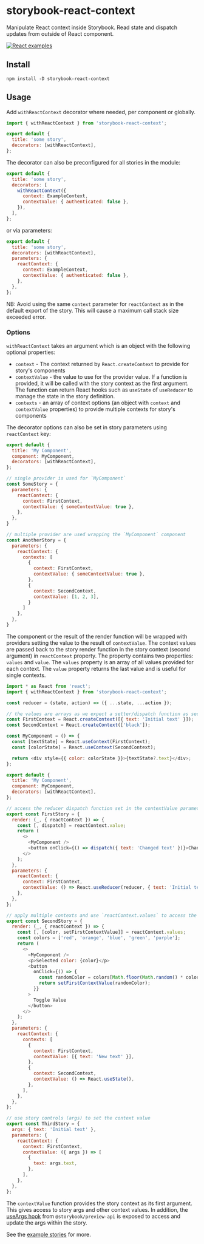 # storybook-react-context

Manipulate React context inside Storybook. Read state and dispatch updates from outside of React component.

[![React examples](https://img.shields.io/badge/react-blueviolet?style=for-the-badge&logo=storybook&label=examples)](https://tyom.github.io/storybook-react-context/?path=/story/storybook-react-context)

## Install

```
npm install -D storybook-react-context
```

## Usage

Add `withReactContext` decorator where needed, per component or globally.

```js
import { withReactContext } from 'storybook-react-context';

export default {
  title: 'some story',
  decorators: [withReactContext],
};
```

The decorator can also be preconfigured for all stories in the module:

```js
export default {
  title: 'some story',
  decorators: [
    withReactContext({
      context: ExampleContext,
      contextValue: { authenticated: false },
    }),
  ],
};
```

or via parameters:

```js
export default {
  title: 'some story',
  decorators: [withReactContext],
  parameters: {
    reactContext: {
      context: ExampleContext,
      contextValue: { authenticated: false },
    },
  },
};
```

NB: Avoid using the same `context` parameter for `reactContext` as in the default export of the story. This will cause a
maximum call stack size exceeded error. 

### Options

`withReactContext` takes an argument which is an object with the following optional properties:

- `context` - The context returned by `React.createContext` to provide for story's components
- `contextValue` - the value to use for the provider value. If a function is provided, it will be called with the story context as the first argument.
                   The function can return React hooks such as `useState` of `useReducer` to manage the state in the story definition.
- `contexts` - an array of context options (an object with `context` and `contextValue` properties) to provide multiple contexts for story's components

The decorator options can also be set in story parameters using `reactContext` key:

```js
export default {
  title: 'My Component',
  component: MyComponent,
  decorators: [withReactContext],
};

// single provider is used for `MyComponent`
const SomeStory = {
  parameters: {
    reactContext: {
      context: FirstContext,
      contextValue: { someContextValue: true },
    },
  },
}

// multiple provider are used wrapping the `MyComponent` component
const AnotherStory = {
  parameters: {
    reactContext: {
      contexts: [
        {
          context: FirstContext,
          contextValue: { someContextValue: true },
        },
        {
          context: SecondContext,
          contextValue: [1, 2, 3],
        }
      ]
    },
  },
}
```

The component or the result of the render function will be wrapped with providers setting the value to the result of `contextValue`.
The context values are passed back to the story render function in the story context (second argument) in `reactContext` property.
The property contains two properties: `values` and `value`. The `values` property is an array of all values provided for each context.
The `value` property returns the last value and is useful for single contexts.

```js
import * as React from 'react';
import { withReactContext } from 'storybook-react-context';

const reducer = (state, action) => ({ ...state, ...action });

// the values are arrays as we expect a setter/dispatch function as second argument in some of the stories
const FirstContext = React.createContext([{ text: 'Initial text' }]);
const SecondContext = React.createContext(['black']);

const MyComponent = () => {
  const [textState] = React.useContext(FirstContext);
  const [colorState] = React.useContext(SecondContext);

  return <div style={{ color: colorState }}>{textState?.text}</div>;
};

export default {
  title: 'My Component',
  component: MyComponent,
  decorators: [withReactContext],
};

// access the reducer dispatch function set in the contextValue parameter from the story
export const FirstStory = {
  render: (_, { reactContext }) => {
    const [, dispatch] = reactContext.value;
    return (
      <>
        <MyComponent />
        <button onClick={() => dispatch({ text: 'Changed text' })}>Change text</button>
      </>
    );
  },
  parameters: {
    reactContext: {
      context: FirstContext,
      contextValue: () => React.useReducer(reducer, { text: 'Initial text' }),
    },
  },
};

// apply multiple contexts and use `reactContext.values` to access the setters from the story
export const SecondStory = {
  render: (_, { reactContext }) => {
    const [, [color, setFirstContextValue]] = reactContext.values;
    const colors = ['red', 'orange', 'blue', 'green', 'purple'];
    return (
      <>
        <MyComponent />
        <p>Selected color: {color}</p>
        <button
          onClick={() => {
            const randomColor = colors[Math.floor(Math.random() * colors.length)];
            return setFirstContextValue(randomColor);
          }}
        >
          Toggle Value
        </button>
      </>
    );
  },
  parameters: {
    reactContext: {
      contexts: [
        {
          context: FirstContext,
          contextValue: [{ text: 'New text' }],
        },
        {
          context: SecondContext,
          contextValue: () => React.useState(),
        },
      ],
    },
  },
};

// use story controls (args) to set the context value
export const ThirdStory = {
  args: { text: 'Initial text' },
  parameters: {
    reactContext: {
      context: FirstContext,
      contextValue: ({ args }) => [
        {
          text: args.text,
        },
      ],
    },
  },
};
```

The `contextValue` function provides the story context as its first argument. This gives access to story args and other
context values. In addition, the [useArgs hook](https://storybook.js.org/docs/writing-stories/args#setting-args-from-within-a-story)
from `@storybook/preview-api` is exposed to access and update the args within the story.

See the [example stories](https://github.com/tyom/storybook-react-context/tree/main/example/storybook-react-context.stories.tsx) for more.

